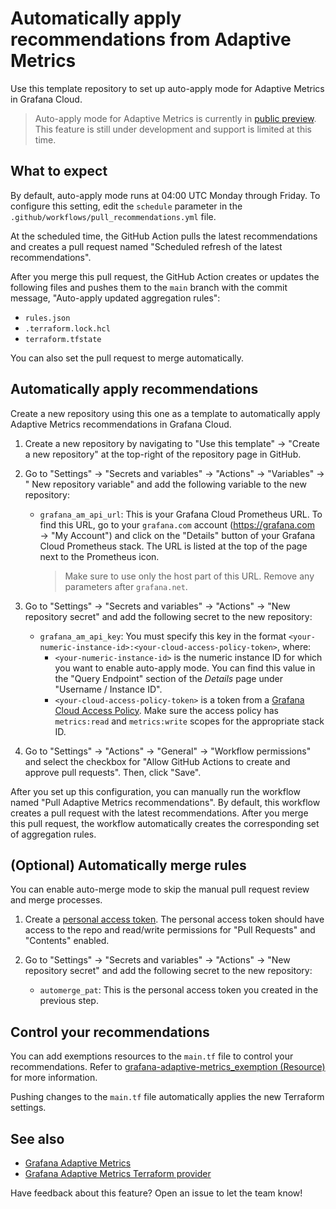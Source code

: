 # Automatically apply recommendations from Adaptive Metrics

Use this template repository to set up auto-apply mode for Adaptive Metrics in Grafana Cloud.

> Auto-apply mode for Adaptive Metrics is currently in [public preview](https://grafana.com/docs/release-life-cycle/). This feature is still under development and support is limited at this time.

## What to expect

By default, auto-apply mode runs at 04:00 UTC Monday through Friday. To configure this setting, edit the `schedule` parameter in the `.github/workflows/pull_recommendations.yml` file.

At the scheduled time, the GitHub Action pulls the latest recommendations and creates a pull request named "Scheduled refresh of the latest recommendations".

After you merge this pull request, the GitHub Action creates or updates the following files and pushes them to the `main` branch with the commit message, "Auto-apply updated aggregation rules":

- `rules.json`
- `.terraform.lock.hcl`
- `terraform.tfstate`

You can also set the pull request to merge automatically.

## Automatically apply recommendations

Create a new repository using this one as a template to automatically apply Adaptive Metrics recommendations in Grafana Cloud.

1. Create a new repository by navigating to "Use this template" → "Create a new repository" at the top-right of the repository page in GitHub.

2. Go to "Settings" → "Secrets and variables" → "Actions" → "Variables" → " New repository variable" and add the following variable to the new repository:

    - `grafana_am_api_url`: This is your Grafana Cloud Prometheus URL. To find this URL, go to your `grafana.com` account (https://grafana.com → "My Account") and click on the "Details" button of your Grafana Cloud Prometheus stack.
  The URL is listed at the top of the page next to the Prometheus icon. 
      > Make sure to use only the host part of this URL. Remove any parameters after `grafana.net`.

3. Go to "Settings" → "Secrets and variables" → "Actions" → "New repository secret" and add the following secret to the new repository:

    - `grafana_am_api_key`: You must specify this key in the format `<your-numeric-instance-id>:<your-cloud-access-policy-token>`, where:
      - `<your-numeric-instance-id>` is the numeric instance ID for which you want to enable auto-apply mode. You can find this value in the "Query Endpoint" section of the *Details* page under "Username / Instance ID".
      - `<your-cloud-access-policy-token>` is a token from a [Grafana Cloud Access Policy](https://grafana.com/docs/grafana-cloud/account-management/authentication-and-permissions/access-policies/). Make sure the access policy has `metrics:read` and `metrics:write` scopes for the appropriate stack ID.

4. Go to "Settings" → "Actions" → "General" → "Workflow permissions" and select the checkbox for "Allow GitHub Actions to create and approve pull requests". Then, click "Save".

After you set up this configuration, you can manually run the workflow named "Pull Adaptive Metrics recommendations".
By default, this workflow creates a pull request with the latest recommendations.
After you merge this pull request, the workflow automatically creates the corresponding set of aggregation rules.

## (Optional) Automatically merge rules

You can enable auto-merge mode to skip the manual pull request review and merge processes.

1. Create a [personal access token](https://docs.github.com/en/authentication/keeping-your-account-and-data-secure/managing-your-personal-access-tokens). The personal access token should have access to the repo and read/write permissions for "Pull Requests" and "Contents" enabled.

2. Go to "Settings" → "Secrets and variables" → "Actions" → "New repository secret" and add the following secret to the new repository:

    - `automerge_pat`: This is the personal access token you created in the previous step.

## Control your recommendations

You can add exemptions resources to the `main.tf` file to control your recommendations. Refer to [grafana-adaptive-metrics_exemption (Resource)](https://registry.terraform.io/providers/grafana/grafana-adaptive-metrics/latest/docs) for more information.

Pushing changes to the `main.tf` file automatically applies the new Terraform settings.

## See also

- [Grafana Adaptive Metrics](https://grafana.com/docs/grafana-cloud/cost-management-and-billing/reduce-costs/metrics-costs/control-metrics-usage-via-adaptive-metrics/)
- [Grafana Adaptive Metrics Terraform provider](https://registry.terraform.io/providers/grafana/grafana-adaptive-metrics/latest/docs)

Have feedback about this feature? Open an issue to let the team know!
